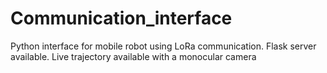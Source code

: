# Communication_interface
Python interface for mobile robot using LoRa communication. Flask server available. Live trajectory available with a monocular camera
